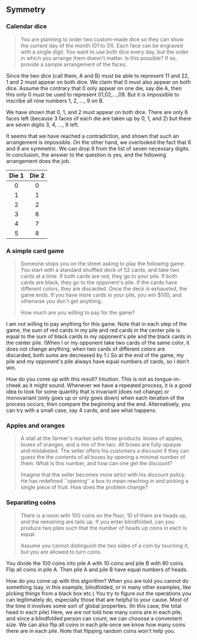 ## Symmetry

### Calendar dice

> You are planning to order two custom-made dice so they can show the current day of the month (01 to 31). Each face can be engraved with a single digit. You want to use both dice every day, but the order in which you arrange them doesn't matter. Is this possible? If so, provide a sample arrangement of the faces.

Since the two dice (call them, A and B) must be able to represent 11 and 22, 1 and 2 must appear on both dice. We claim that 0 must also appear on both dice. Assume the contrary that 0 only appear on one die, say die A, then this only 0 must be used to represent 01,02,...,09. But it is impossible to inscribe all nine numbers 1, 2, ..., 9 on B.

We have shown that 0, 1, and 2 must appear on both dice. There are only 6 faces left (because 3 faces of each die are taken up by 0, 1, and 2) but there are seven digits 3, 4, ..., 9 left.

It seems that we have reached a contradiction, and shown that such an arrangement is impossible. On the other hand, we overlooked the fact that 6 and 9 are symmetric. We can drop 9 from the list of seven necessary digits. In conclusion, the answer to the question is yes, and the following arrangement does the job.

| Die 1 | Die 2 |
|:-----:|:-----:|
| 0     | 0     |
| 1     | 1     |
| 2     | 2     |
| 3     | 6     |
| 4     | 7     |
| 5     | 8     |


### A simple card game

> Someone stops you on the street asking to play the following game. You start with a standard shuffled deck of 52 cards, and take two cards at a time. If both cards are red, they go to your pile. If both cards are black, they go to the opponent's pile. If the cards have different colors, they are discarded. Once the deck is exhausted, the game ends. If you have more cards in your pile, you win $100, and otherwise you don't get anything.
> 
> How much are you willing to pay for the game?

I am not willing to pay anything for this game. Note that in each step of the game, the sum of red cards in my pile and red cards in the center pile is equal to the sum of black cards in my opponent's pile and the black cards in the center pile. (When I or my opponent take two cards of the same color, it does not change anything; when two cards of different colors are discarded, both sums are decreased by 1.) So at the end of the game, my pile and my opponent's pile always have equal numbers of cards, so I don't win.

How do you come up with this result? Intuition. This is not as tongue-in-cheek as it might sound. Whenever we have a repeated process, it is a good idea to look for some quantity that is invariant (does not change) or monovariant (only goes up or only goes down) when each iteration of the process occurs, then compare the beginning and the end. Alternatively, you can try with a small case, say 4 cards, and see what happens.

### Apples and oranges

> A stall at the farmer's market sells three products: boxes of apples, boxes of oranges, and a mix of the two. All boxes are fully opaque and mislabeled. The seller offers his customers a discount if they can guess the the contents of all boxes by opening a minimal number of them. What is this number, and how can one get the discount?
> 
> Imagine that the seller becomes more strict with his discount policy. He has redefined ``opening'' a box to mean reaching in and picking a single piece of fruit. How does the problem change?


### Separating coins

> There is a room with 100 coins on the floor, 10 of them are heads up, and the remaining are tails up. If you enter blindfolded, can you produce two piles such that the number of heads up coins in each is equal.
> 
> Assume you cannot distinguish the two sides of a coin by touching it, but you are allowed to turn coins.

You divide the 100 coins into pile A with 10 coins and pile B with 90 coins. Flip all coins in pile A. Then pile A and pile B have equal numbers of heads.

How do you come up with this algorithm? When you are told you cannot do something (say, in this example, blindfolded, or in many other examples, like picking things from a black box etc.) You try to figure out the operations you can legitimately do, especially those that are helpful to your cause. Most of the time it involves some sort of global properties. (In this case, the total head in each pile) Here, we are not told how many coins are in each pile, and since a blindfolded person can count, we can chooose a convenient size. We can also flip all coins in each pile once we know how many coins there are in each pile. Note that flipping random coins won't help you.
